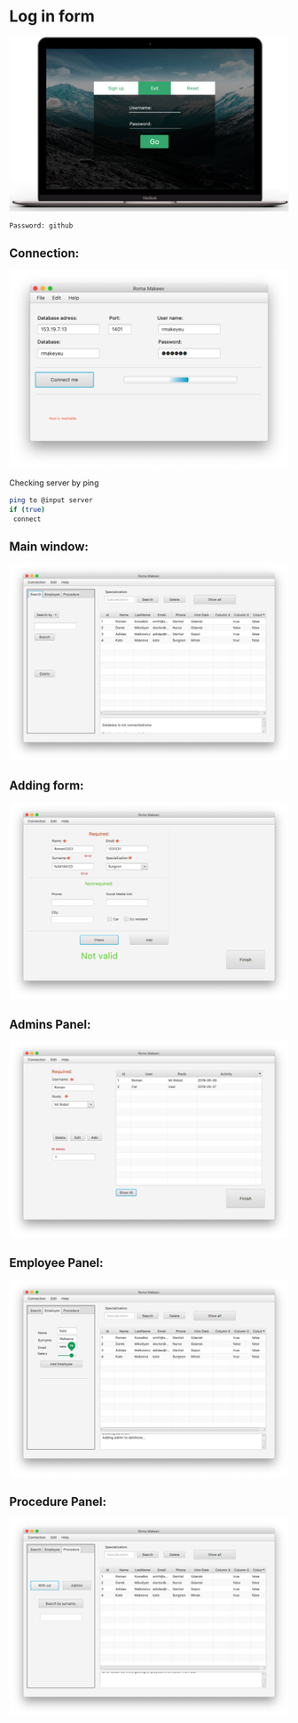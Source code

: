# Log in form

![alt text](sample/Source/log.png)

```bash
Password: github
```

## Connection:
![alt text](sample/Source/2019-06-06_16-23-19.png)

Checking server by ping
```bash
ping to @input server
if (true) 
 connect
```

## Main window:
![alt text](sample/Source/2019-06-06_16-23-36.png)

## Adding form:
![alt text](sample/Source/2019-06-06_16-24-23.png)

## Admins Panel:
![alt text](sample/Source/2019-06-06_16-25-13.png)

## Employee Panel:
![alt text](sample/Source/2019-06-06_16-25-59copy.png)

## Procedure Panel:
![alt text](sample/Source/2019-06-06_16-27-44copy.png)

















